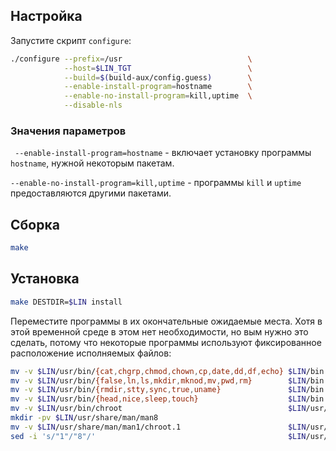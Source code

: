 <package-info :package="package" showsbu></package-info>

<script>
		new Vue({
		el: '#main',
		data: { package: {} },
		mounted: function () {
				this.getPackage('coreutils');
		},
		methods: {
			getPackage: function(name) {
					getPackage(name)
					.then(response => this.package = response);
			},
		}
  })
</script>

## Настройка

Запустите скрипт `configure`:

```bash
./configure --prefix=/usr                            \
            --host=$LIN_TGT                          \
            --build=$(build-aux/config.guess)        \
            --enable-install-program=hostname        \
            --enable-no-install-program=kill,uptime  \
            --disable-nls
```

### Значения параметров

` --enable-install-program=hostname` - включает установку программы `hostname`, нужной некоторым пакетам.

`--enable-no-install-program=kill,uptime` - программы `kill` и `uptime` предоставляются другими пакетами.

## Сборка

```bash
make
```

## Установка

```bash
make DESTDIR=$LIN install
```

Переместите программы в их окончательные ожидаемые места. Хотя в этой временной среде в этом нет необходимости, но вым нужно это сделать, потому что некоторые программы используют фиксированное расположение исполняемых файлов:

```bash
mv -v $LIN/usr/bin/{cat,chgrp,chmod,chown,cp,date,dd,df,echo} $LIN/bin
mv -v $LIN/usr/bin/{false,ln,ls,mkdir,mknod,mv,pwd,rm}        $LIN/bin
mv -v $LIN/usr/bin/{rmdir,stty,sync,true,uname}               $LIN/bin
mv -v $LIN/usr/bin/{head,nice,sleep,touch}                    $LIN/bin
mv -v $LIN/usr/bin/chroot                                     $LIN/usr/sbin
mkdir -pv $LIN/usr/share/man/man8
mv -v $LIN/usr/share/man/man1/chroot.1                        $LIN/usr/share/man/man8/chroot.8
sed -i 's/"1"/"8"/'                                           $LIN/usr/share/man/man8/chroot.8
```
